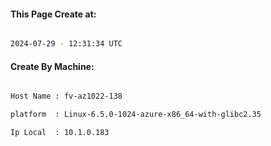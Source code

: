
   
#### This Page Create at:

```bash

2024-07-29 - 12:31:34 UTC

```

#### Create By Machine:

```bash

Host Name : fv-az1022-138

platform  : Linux-6.5.0-1024-azure-x86_64-with-glibc2.35

Ip Local  : 10.1.0.183

```

